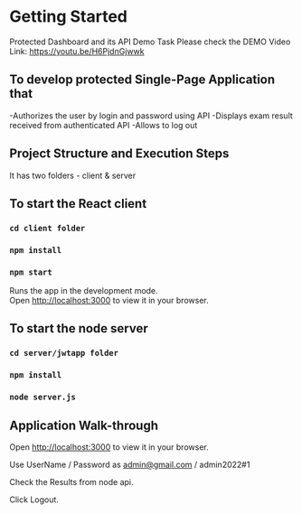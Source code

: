 # Getting Started

Protected Dashboard and its API Demo Task
Please check the DEMO Video Link: https://youtu.be/H6PjdnGjwwk

## To develop protected Single-Page Application that

-Authorizes the user by login and password using API
-Displays exam result received from authenticated API
-Allows to log out


## Project Structure and Execution Steps

It has two folders - client & server

## To start the React client

### `cd client folder`
### `npm install`
### `npm start`

Runs the app in the development mode.\
Open [http://localhost:3000](http://localhost:3000) to view it in your browser.

## To start the node server

### `cd server/jwtapp folder`
### `npm install`
### `node server.js`

## Application Walk-through

Open [http://localhost:3000](http://localhost:3000) to view it in your browser.

Use UserName / Password as  admin@gmail.com / admin2022#1

Check the Results from node api.

Click Logout.
